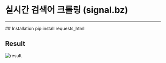 # 실시간 검색어 크롤링 (signal.bz)
<hr>
## Installation
pip install requests_html

## Result
![result](https://user-images.githubusercontent.com/103200144/166218577-13484f6a-6514-42a1-8dea-7f512c7ee37e.png)
